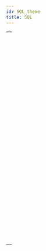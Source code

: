```yaml
---
id: SQL_theme
title: SQL
---
```



||
|---|
|[<!-- INCLUDE #_command_.Begin SQL.Syntax -->](../../commands-legacy/begin-sql.md)<br/>|
|[<!-- INCLUDE #_command_.End SQL.Syntax -->](../../commands-legacy/end-sql.md)<br/>|
|[<!-- INCLUDE #_command_.Is field value Null.Syntax -->](../../commands-legacy/is-field-value-null.md)<br/>|
|[<!-- INCLUDE #_command_.QUERY BY SQL.Syntax -->](../../commands-legacy/query-by-sql.md)<br/>|
|[<!-- INCLUDE #_command_.SET FIELD VALUE NULL.Syntax -->](../../commands-legacy/set-field-value-null.md)<br/>|
|[<!-- INCLUDE #_command_.SQL CANCEL LOAD.Syntax -->](../../commands-legacy/sql-cancel-load.md)<br/>|
|[<!-- INCLUDE #_command_.SQL End selection.Syntax -->](../../commands-legacy/sql-end-selection.md)<br/>|
|[<!-- INCLUDE #_command_.SQL EXECUTE.Syntax -->](../../commands-legacy/sql-execute.md)<br/>|
|[<!-- INCLUDE #_command_.SQL EXECUTE SCRIPT.Syntax -->](../../commands-legacy/sql-execute-script.md)<br/>|
|[<!-- INCLUDE #_command_.SQL EXPORT DATABASE.Syntax -->](../../commands-legacy/sql-export-database.md)<br/>|
|[<!-- INCLUDE #_command_.SQL EXPORT SELECTION.Syntax -->](../../commands-legacy/sql-export-selection.md)<br/>|
|[<!-- INCLUDE #_command_.SQL Get current data source.Syntax -->](../../commands-legacy/sql-get-current-data-source.md)<br/>|
|[<!-- INCLUDE #_command_.SQL GET DATA SOURCE LIST.Syntax -->](../../commands-legacy/sql-get-data-source-list.md)<br/>|
|[<!-- INCLUDE #_command_.SQL GET LAST ERROR.Syntax -->](../../commands-legacy/sql-get-last-error.md)<br/>|
|[<!-- INCLUDE #_command_.SQL GET OPTION.Syntax -->](../../commands-legacy/sql-get-option.md)<br/>|
|[<!-- INCLUDE #_command_.SQL LOAD RECORD.Syntax -->](../../commands-legacy/sql-load-record.md)<br/>|
|[<!-- INCLUDE #_command_.SQL LOGIN.Syntax -->](../../commands-legacy/sql-login.md)<br/>|
|[<!-- INCLUDE #_command_.SQL LOGOUT.Syntax -->](../../commands-legacy/sql-logout.md)<br/>|
|[<!-- INCLUDE #_command_.SQL SET OPTION.Syntax -->](../../commands-legacy/sql-set-option.md)<br/>|
|[<!-- INCLUDE #_command_.SQL SET PARAMETER.Syntax -->](../../commands-legacy/sql-set-parameter.md)<br/>|
|[<!-- INCLUDE #_command_.START SQL SERVER.Syntax -->](../../commands-legacy/start-sql-server.md)<br/>|
|[<!-- INCLUDE #_command_.STOP SQL SERVER.Syntax -->](../../commands-legacy/stop-sql-server.md)<br/>|
